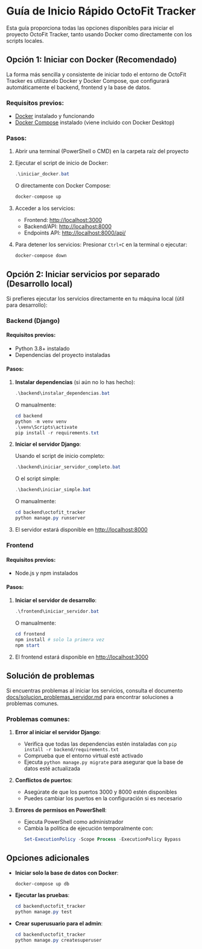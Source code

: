 # Guía de Inicio Rápido OctoFit Tracker

Esta guía proporciona todas las opciones disponibles para iniciar el proyecto OctoFit Tracker, tanto usando Docker como directamente con los scripts locales.

## Opción 1: Iniciar con Docker (Recomendado)

La forma más sencilla y consistente de iniciar todo el entorno de OctoFit Tracker es utilizando Docker y Docker Compose, que configurará automáticamente el backend, frontend y la base de datos.

### Requisitos previos:
- [Docker](https://www.docker.com/products/docker-desktop/) instalado y funcionando
- [Docker Compose](https://docs.docker.com/compose/install/) instalado (viene incluido con Docker Desktop)

### Pasos:

1. Abrir una terminal (PowerShell o CMD) en la carpeta raíz del proyecto

2. Ejecutar el script de inicio de Docker:
   ```powershell
   .\iniciar_docker.bat
   ```

   O directamente con Docker Compose:
   ```powershell
   docker-compose up
   ```

3. Acceder a los servicios:
   - Frontend: [http://localhost:3000](http://localhost:3000)
   - Backend/API: [http://localhost:8000](http://localhost:8000)
   - Endpoints API: [http://localhost:8000/api/](http://localhost:8000/api/)

4. Para detener los servicios:
   Presionar `Ctrl+C` en la terminal o ejecutar:
   ```powershell
   docker-compose down
   ```

## Opción 2: Iniciar servicios por separado (Desarrollo local)

Si prefieres ejecutar los servicios directamente en tu máquina local (útil para desarrollo):

### Backend (Django)

#### Requisitos previos:
- Python 3.8+ instalado
- Dependencias del proyecto instaladas

#### Pasos:

1. **Instalar dependencias** (si aún no lo has hecho):
   ```powershell
   .\backend\instalar_dependencias.bat
   ```
   
   O manualmente:
   ```powershell
   cd backend
   python -m venv venv
   .\venv\Scripts\activate
   pip install -r requirements.txt
   ```

2. **Iniciar el servidor Django**:

   Usando el script de inicio completo:
   ```powershell
   .\backend\iniciar_servidor_completo.bat
   ```
   
   O el script simple:
   ```powershell
   .\backend\iniciar_simple.bat
   ```
   
   O manualmente:
   ```powershell
   cd backend\octofit_tracker
   python manage.py runserver
   ```

3. El servidor estará disponible en [http://localhost:8000](http://localhost:8000)

### Frontend

#### Requisitos previos:
- Node.js y npm instalados

#### Pasos:

1. **Iniciar el servidor de desarrollo**:
   ```powershell
   .\frontend\iniciar_servidor.bat
   ```

   O manualmente:
   ```powershell
   cd frontend
   npm install # solo la primera vez
   npm start
   ```

2. El frontend estará disponible en [http://localhost:3000](http://localhost:3000)

## Solución de problemas

Si encuentras problemas al iniciar los servicios, consulta el documento [docs/solucion_problemas_servidor.md](../docs/solucion_problemas_servidor.md) para encontrar soluciones a problemas comunes.

### Problemas comunes:

1. **Error al iniciar el servidor Django**:
   - Verifica que todas las dependencias estén instaladas con `pip install -r backend/requirements.txt`
   - Comprueba que el entorno virtual esté activado
   - Ejecuta `python manage.py migrate` para asegurar que la base de datos esté actualizada

2. **Conflictos de puertos**:
   - Asegúrate de que los puertos 3000 y 8000 estén disponibles
   - Puedes cambiar los puertos en la configuración si es necesario

3. **Errores de permisos en PowerShell**:
   - Ejecuta PowerShell como administrador
   - Cambia la política de ejecución temporalmente con:
     ```powershell
     Set-ExecutionPolicy -Scope Process -ExecutionPolicy Bypass
     ```

## Opciones adicionales

- **Iniciar solo la base de datos con Docker**:
  ```powershell
  docker-compose up db
  ```

- **Ejecutar las pruebas**:
  ```powershell
  cd backend\octofit_tracker
  python manage.py test
  ```

- **Crear superusuario para el admin**:
  ```powershell
  cd backend\octofit_tracker
  python manage.py createsuperuser
  ```